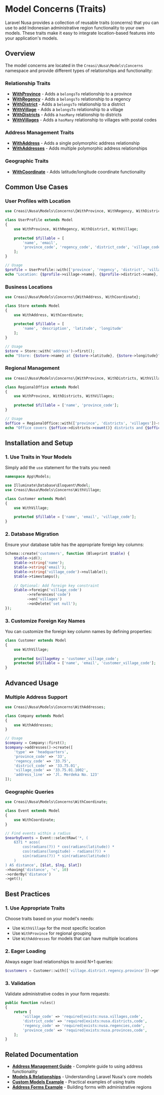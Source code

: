 # Model Concerns (Traits)

Laravel Nusa provides a collection of reusable traits (concerns) that you can use to add Indonesian administrative region functionality to your own models. These traits make it easy to integrate location-based features into your application's models.

## Overview

The model concerns are located in the `Creasi\Nusa\Models\Concerns` namespace and provide different types of relationships and functionality:

### Relationship Traits

- **[WithProvince](/en/api/concerns/with-province)** - Adds a `belongsTo` relationship to a province
- **[WithRegency](/en/api/concerns/with-regency)** - Adds a `belongsTo` relationship to a regency
- **[WithDistrict](/en/api/concerns/with-district)** - Adds a `belongsTo` relationship to a district
- **[WithVillage](/en/api/concerns/with-village)** - Adds a `belongsTo` relationship to a village
- **[WithDistricts](/en/api/concerns/with-districts)** - Adds a `hasMany` relationship to districts
- **[WithVillages](/en/api/concerns/with-villages)** - Adds a `hasMany` relationship to villages with postal codes

### Address Management Traits

- **[WithAddress](/en/api/concerns/with-address)** - Adds a single polymorphic address relationship
- **[WithAddresses](/en/api/concerns/with-addresses)** - Adds multiple polymorphic address relationships

### Geographic Traits

- **[WithCoordinate](/en/api/concerns/with-coordinate)** - Adds latitude/longitude coordinate functionality

## Common Use Cases

### User Profiles with Location

```php
use Creasi\Nusa\Models\Concerns\{WithProvince, WithRegency, WithDistrict, WithVillage};

class UserProfile extends Model
{
    use WithProvince, WithRegency, WithDistrict, WithVillage;
    
    protected $fillable = [
        'name', 'email', 
        'province_code', 'regency_code', 'district_code', 'village_code'
    ];
}

// Usage
$profile = UserProfile::with(['province', 'regency', 'district', 'village'])->first();
echo "Location: {$profile->village->name}, {$profile->district->name}, {$profile->regency->name}, {$profile->province->name}";
```

### Business Locations

```php
use Creasi\Nusa\Models\Concerns\{WithAddress, WithCoordinate};

class Store extends Model
{
    use WithAddress, WithCoordinate;
    
    protected $fillable = [
        'name', 'description', 'latitude', 'longitude'
    ];
}

// Usage
$store = Store::with('address')->first();
echo "Store: {$store->name} at {$store->latitude}, {$store->longitude}";
```

### Regional Management

```php
use Creasi\Nusa\Models\Concerns\{WithProvince, WithDistricts, WithVillages};

class RegionalOffice extends Model
{
    use WithProvince, WithDistricts, WithVillages;
    
    protected $fillable = ['name', 'province_code'];
}

// Usage
$office = RegionalOffice::with(['province', 'districts', 'villages'])->first();
echo "Office covers {$office->districts->count()} districts and {$office->villages->count()} villages";
```

## Installation and Setup

### 1. Use Traits in Your Models

Simply add the `use` statement for the traits you need:

```php
namespace App\Models;

use Illuminate\Database\Eloquent\Model;
use Creasi\Nusa\Models\Concerns\WithVillage;

class Customer extends Model
{
    use WithVillage;
    
    protected $fillable = ['name', 'email', 'village_code'];
}
```

### 2. Database Migration

Ensure your database table has the appropriate foreign key columns:

```php
Schema::create('customers', function (Blueprint $table) {
    $table->id();
    $table->string('name');
    $table->string('email');
    $table->string('village_code')->nullable();
    $table->timestamps();
    
    // Optional: Add foreign key constraint
    $table->foreign('village_code')
          ->references('code')
          ->on('villages')
          ->onDelete('set null');
});
```

### 3. Customize Foreign Key Names

You can customize the foreign key column names by defining properties:

```php
class Customer extends Model
{
    use WithVillage;
    
    protected $villageKey = 'customer_village_code';
    protected $fillable = ['name', 'email', 'customer_village_code'];
}
```

## Advanced Usage

### Multiple Address Support

```php
use Creasi\Nusa\Models\Concerns\WithAddresses;

class Company extends Model
{
    use WithAddresses;
}

// Usage
$company = Company::first();
$company->addresses()->create([
    'type' => 'headquarters',
    'province_code' => '33',
    'regency_code' => '33.75',
    'district_code' => '33.75.01',
    'village_code' => '33.75.01.1002',
    'address_line' => 'Jl. Merdeka No. 123'
]);
```

### Geographic Queries

```php
use Creasi\Nusa\Models\Concerns\WithCoordinate;

class Event extends Model
{
    use WithCoordinate;
}

// Find events within a radius
$nearbyEvents = Event::selectRaw('*, (
    6371 * acos(
        cos(radians(?)) * cos(radians(latitude)) * 
        cos(radians(longitude) - radians(?)) + 
        sin(radians(?)) * sin(radians(latitude))
    )
) AS distance', [$lat, $lng, $lat])
->having('distance', '<', 10)
->orderBy('distance')
->get();
```

## Best Practices

### 1. Use Appropriate Traits

Choose traits based on your model's needs:
- Use `WithVillage` for the most specific location
- Use `WithProvince` for regional grouping
- Use `WithAddresses` for models that can have multiple locations

### 2. Eager Loading

Always eager load relationships to avoid N+1 queries:

```php
$customers = Customer::with(['village.district.regency.province'])->get();
```

### 3. Validation

Validate administrative codes in your form requests:

```php
public function rules()
{
    return [
        'village_code' => 'required|exists:nusa.villages,code',
        'district_code' => 'required|exists:nusa.districts,code',
        'regency_code' => 'required|exists:nusa.regencies,code',
        'province_code' => 'required|exists:nusa.provinces,code',
    ];
}
```

## Related Documentation

- **[Address Management Guide](/en/guide/addresses)** - Complete guide to using address functionality
- **[Models & Relationships](/en/guide/models)** - Understanding Laravel Nusa's core models
- **[Custom Models Example](/en/examples/custom-models)** - Practical examples of using traits
- **[Address Forms Example](/en/examples/address-forms)** - Building forms with administrative regions
